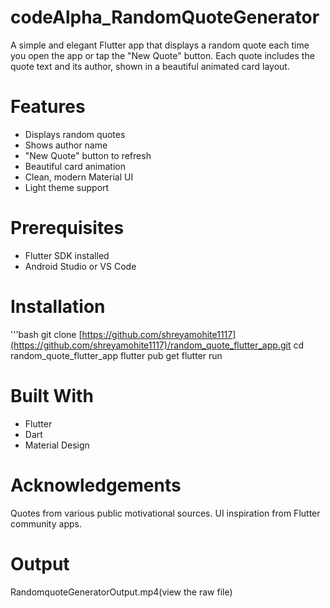 # codeAlpha_RandomQuoteGenerator
A simple and elegant Flutter app that displays a random quote each time you open the app or tap the "New Quote" button. Each quote includes the quote text and its author, shown in a beautiful animated card layout.

# Features
- Displays random quotes
- Shows author name
- "New Quote" button to refresh
- Beautiful card animation
- Clean, modern Material UI
- Light theme support
  
# Prerequisites
- Flutter SDK installed
- Android Studio or VS Code


# Installation
'''bash
git clone [https://github.com/shreyamohite1117](https://github.com/shreyamohite1117)/random_quote_flutter_app.git
cd random_quote_flutter_app
flutter pub get
flutter run

# Built With
- Flutter
- Dart
- Material Design

# Acknowledgements
Quotes from various public motivational sources.
UI inspiration from Flutter community apps.

# Output
RandomquoteGeneratorOutput.mp4(view the raw file)



